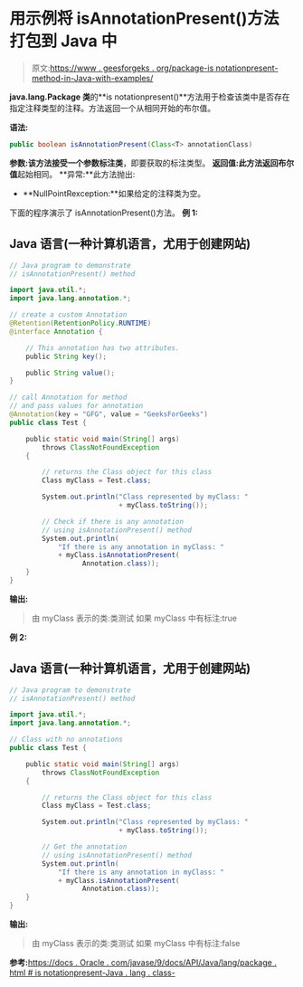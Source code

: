 # 用示例将 isAnnotationPresent()方法打包到 Java 中

> 原文:[https://www . geesforgeks . org/package-is notationpresent-method-in-Java-with-examples/](https://www.geeksforgeeks.org/package-isannotationpresent-method-in-java-with-examples/)

**java.lang.Package 类**的**is notationpresent()**方法用于检查该类中是否存在指定注释类型的注释。方法返回一个从相同开始的布尔值。

**语法:**

```java
public boolean isAnnotationPresent(Class<T> annotationClass)
```

**参数:**该方法接受一个参数**标注类**，即要获取的标注类型。
**返回值:**此方法返回**布尔值**起始相同。
**异常:**此方法抛出:

*   **NullPointRexception:**如果给定的注释类为空。

下面的程序演示了 isAnnotationPresent()方法。
**例 1:**

## Java 语言(一种计算机语言，尤用于创建网站)

```java
// Java program to demonstrate
// isAnnotationPresent() method

import java.util.*;
import java.lang.annotation.*;

// create a custom Annotation
@Retention(RetentionPolicy.RUNTIME)
@interface Annotation {

    // This annotation has two attributes.
    public String key();

    public String value();
}

// call Annotation for method
// and pass values for annotation
@Annotation(key = "GFG", value = "GeeksForGeeks")
public class Test {

    public static void main(String[] args)
        throws ClassNotFoundException
    {

        // returns the Class object for this class
        Class myClass = Test.class;

        System.out.println("Class represented by myClass: "
                           + myClass.toString());

        // Check if there is any annotation
        // using isAnnotationPresent() method
        System.out.println(
            "If there is any annotation in myClass: "
            + myClass.isAnnotationPresent(
                  Annotation.class));
    }
}
```

**输出:**

> 由 myClass 表示的类:类测试
> 如果 myClass 中有标注:true

**例 2:**

## Java 语言(一种计算机语言，尤用于创建网站)

```java
// Java program to demonstrate
// isAnnotationPresent() method

import java.util.*;
import java.lang.annotation.*;

// Class with no annotations
public class Test {

    public static void main(String[] args)
        throws ClassNotFoundException
    {

        // returns the Class object for this class
        Class myClass = Test.class;

        System.out.println("Class represented by myClass: "
                           + myClass.toString());

        // Get the annotation
        // using isAnnotationPresent() method
        System.out.println(
            "If there is any annotation in myClass: "
            + myClass.isAnnotationPresent(
                  Annotation.class));
    }
}
```

**输出:**

> 由 myClass 表示的类:类测试
> 如果 myClass 中有标注:false

**参考:**[https://docs . Oracle . com/javase/9/docs/API/Java/lang/package . html # is notationpresent-Java . lang . class-](https://docs.oracle.com/javase/9/docs/api/java/lang/Package.html#isAnnotationPresent-java.lang.Class-)